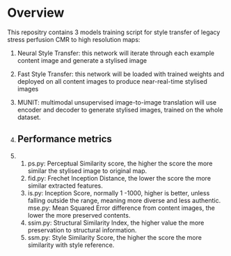 # Overview
This repositry contains 3 models training script for style transfer of legacy stress perfusion CMR to high resolution maps:
1. Neural Style Transfer: this network will iterate through each example content image and generate a stylised image
2. Fast Style Transfer: this network will be loaded with trained weights and deployed on all content images to produce near-real-time stylised images
3. MUNIT: multimodal unsupervised image-to-image translation will use encoder and decoder to generate stylised images, trained on the whole dataset.

4. ## Performance metrics
5. 1. ps.py: Perceptual Similarity score, the higher the score the more similar the stylised image to original map.
   2. fid.py: Frechet Inception Distance, the lower the score the more similar extracted features.
   3. is.py: Inception Score, normally 1 -1000, higher is better, unless falling outside the range, meaning more diverse and less authentic.
      mse.py: Mean Squared Error difference from content images, the lower the more preserved contents.
   5. ssim.py: Structural Similarity Index, the higher value the more preservation to structural information.
   6. ssm.py: Style Similarity Score, the higher the score the more similarity with style reference. 

